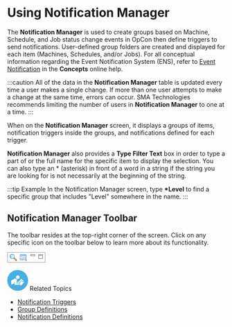 # Using Notification Manager

The **Notification Manager** is used to create groups based on Machine,
Schedule, and Job status change events in
OpCon then define triggers to send
notifications. User-defined group folders are created and displayed for
each item (Machines, Schedules, and/or Jobs). For all conceptual
information regarding the Event Notification System (ENS), refer to
[Event Notification](../../../notifications/Event-Notification.md)
 in the **Concepts** online help.

:::caution
All of the data in the **Notification Manager** table is updated every time a user makes a single change. If more than one user attempts to make a change at the same time, errors can occur. SMA Technologies recommends limiting the number of users in **Notification Manager** to one at a time.
:::

When on the **Notification Manager** screen, it displays a groups of
items, notification triggers inside the groups, and notifications
defined for each trigger.

**Notification Manager** also provides a **Type Filter Text** box in
order to type a part of or the full name for the specific item to
display the selection. You can also type an \* (asterisk) in front of a
word in a string if the string you are looking for is not necessarily at
the beginning of the string.

:::tip Example
In the Notification Manager screen, type **\*Level** to find a specific group that includes "Level" somewhere in the name.
:::

## Notification Manager Toolbar

The toolbar resides at the top-right corner of the screen. Click on any
specific icon on the toolbar below to learn more about its
functionality.

![Notification Manager toolbar](../../../Resources/Images/EM/EMnotifmgrtoolbar.png "Notification Manager toolbar")

![White "person reading" icon on blue circular background](../../../Resources/Images/moreinfo-icon(48x48).png "More Info icon")
Related Topics

- [Notification Triggers](Notification-Triggers2.md)
- [Group Definitions](Group-Definitions.md)
- [Notification Definitions](Notification-Definitions.md)
